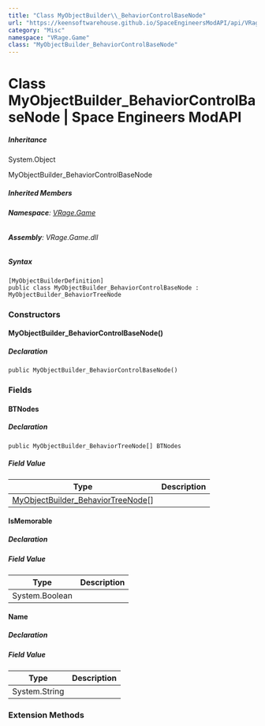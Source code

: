 ```yaml
---
title: "Class MyObjectBuilder\\_BehaviorControlBaseNode"
url: "https://keensoftwarehouse.github.io/SpaceEngineersModAPI/api/VRage.Game.MyObjectBuilder_BehaviorControlBaseNode.html"
category: "Misc"
namespace: "VRage.Game"
class: "MyObjectBuilder_BehaviorControlBaseNode"
---
```


# Class MyObjectBuilder\_BehaviorControlBaseNode | Space Engineers ModAPI

##### Inheritance

System.Object

MyObjectBuilder\_BehaviorControlBaseNode

##### Inherited Members

###### **Namespace**: [VRage.Game](https://keensoftwarehouse.github.io/SpaceEngineersModAPI/api/VRage.Game.html)

###### **Assembly**: VRage.Game.dll

##### Syntax

```
[MyObjectBuilderDefinition]
public class MyObjectBuilder_BehaviorControlBaseNode : MyObjectBuilder_BehaviorTreeNode
```

### Constructors

#### MyObjectBuilder\_BehaviorControlBaseNode()

##### Declaration

```
public MyObjectBuilder_BehaviorControlBaseNode()
```

### Fields

#### BTNodes

##### Declaration

```
public MyObjectBuilder_BehaviorTreeNode[] BTNodes
```

##### Field Value

| Type | Description |
| --- | --- |
| [MyObjectBuilder\_BehaviorTreeNode](https://keensoftwarehouse.github.io/SpaceEngineersModAPI/api/VRage.Game.MyObjectBuilder_BehaviorTreeNode.html)\[\] |     |

#### IsMemorable

##### Declaration

##### Field Value

| Type | Description |
| --- | --- |
| System.Boolean |     |

#### Name

##### Declaration

##### Field Value

| Type | Description |
| --- | --- |
| System.String |     |

### Extension Methods